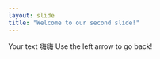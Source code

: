 ```yaml
---
layout: slide
title: "Welcome to our second slide!"
---
```

Your text 嗨嗨 
Use the left arrow to go back!
